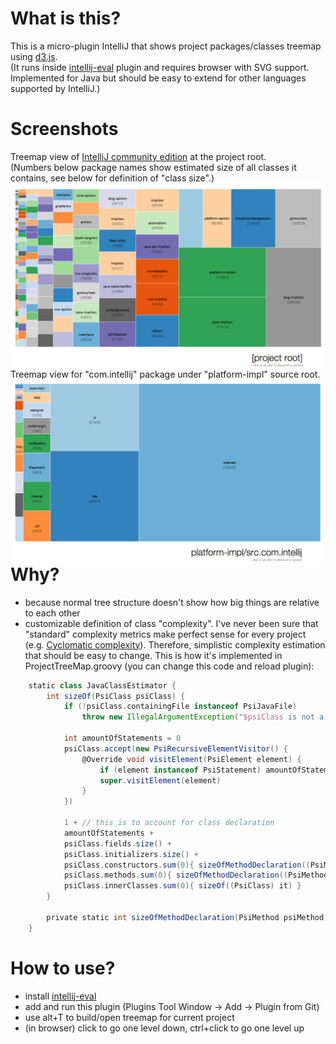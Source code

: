 What is this?
=============

This is a micro-plugin IntelliJ that shows project packages/classes treemap using [d3.js](http://d3js.org/).
<br/>
(It runs inside [intellij-eval](https://github.com/dkandalov/intellij_eval) plugin and requires browser with SVG support.
Implemented for Java but should be easy to extend for other languages supported by IntelliJ.)


Screenshots
===========

Treemap view of [IntelliJ community edition](https://github.com/JetBrains/intellij-community) at the project root.
<br/>(Numbers below package names show estimated size of all classes it contains, see below for definition of "class size".)
<img src="https://github.com/dkandalov/project-treemap/blob/master/screenshots/intellij-treemap.png?raw=true" alt="auto-revert screenshot" title="auto-revert screenshot" align="left" />

Treemap view for "com.intellij" package under "platform-impl" source root.
<img src="https://github.com/dkandalov/project-treemap/blob/master/screenshots/intellij-treemap2.png?raw=true" alt="auto-revert screenshot" title="auto-revert screenshot" align="left" />


Why?
====
 - because normal tree structure doesn't show how big things are relative to each other
 - customizable definition of class "complexity".
 I've never been sure that "standard" complexity metrics make perfect sense for every project
 (e.g. [Cyclomatic complexity](http://en.wikipedia.org/wiki/Cyclomatic_complexity)).
 Therefore, simplistic complexity estimation that should be easy to change.
This is how it's implemented in ProjectTreeMap.groovy (you can change this code and reload plugin):
```groovy
	static class JavaClassEstimator {
		int sizeOf(PsiClass psiClass) {
			if (!psiClass.containingFile instanceof PsiJavaFile)
				throw new IllegalArgumentException("$psiClass is not a Java class")

			int amountOfStatements = 0
			psiClass.accept(new PsiRecursiveElementVisitor() {
				@Override void visitElement(PsiElement element) {
					if (element instanceof PsiStatement) amountOfStatements++
					super.visitElement(element)
				}
			})

			1 + // this is to account for class declaration
			amountOfStatements +
			psiClass.fields.size() +
			psiClass.initializers.size() +
			psiClass.constructors.sum(0){ sizeOfMethodDeclaration((PsiMethod) it) } +
			psiClass.methods.sum(0){ sizeOfMethodDeclaration((PsiMethod) it) } +
			psiClass.innerClasses.sum(0){ sizeOf((PsiClass) it) }
		}

		private static int sizeOfMethodDeclaration(PsiMethod psiMethod) { 1 + psiMethod.parameterList.parametersCount }
	}
```


How to use?
===========
 - install [intellij-eval](https://github.com/dkandalov/intellij_eval)
 - add and run this plugin (Plugins Tool Window -> Add -> Plugin from Git)
 - use alt+T to build/open treemap for current project
 - (in browser) click to go one level down, ctrl+click to go one level up
